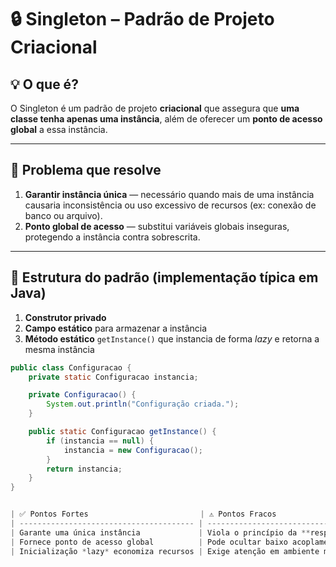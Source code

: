 # 🔒 Singleton – Padrão de Projeto **Criacional**

## 💡 O que é?

O Singleton é um padrão de projeto **criacional** que assegura que **uma classe tenha apenas uma instância**, além de oferecer um **ponto de acesso global** a essa instância.

---

## 🎯 Problema que resolve

1. **Garantir instância única** — necessário quando mais de uma instância causaria inconsistência ou uso excessivo de recursos (ex: conexão de banco ou arquivo).  
2. **Ponto global de acesso** — substitui variáveis globais inseguras, protegendo a instância contra sobrescrita.

---

## 🧠 Estrutura do padrão (implementação típica em Java)

1. **Construtor privado**
2. **Campo estático** para armazenar a instância
3. **Método estático** `getInstance()` que instancia de forma *lazy* e retorna a mesma instância 

```java
public class Configuracao {
    private static Configuracao instancia;

    private Configuracao() {
        System.out.println("Configuração criada.");
    }

    public static Configuracao getInstance() {
        if (instancia == null) {
            instancia = new Configuracao();
        }
        return instancia;
    }
}


| ✅ Pontos Fortes                         | ⚠️ Pontos Fracos                                                                               |
| --------------------------------------- | ---------------------------------------------------------------------------------------------- |
| Garante uma única instância             | Viola o princípio da **responsabilidade única** 
| Fornece ponto de acesso global          | Pode ocultar baixo acoplamento e dificultar testes                                             |
| Inicialização *lazy* economiza recursos | Exige atenção em ambiente multithread                                                          |


